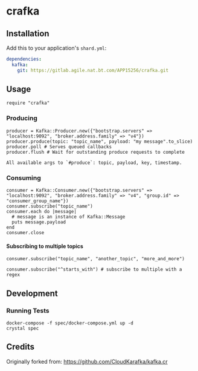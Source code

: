 # crafka



## Installation

Add this to your application's `shard.yml`:

```yaml
dependencies:
  kafka:
    git: https://gitlab.agile.nat.bt.com/APP15256/crafka.git
```

## Usage

```crystal
require "crafka"
```

### Producing
```crystal
producer = Kafka::Producer.new({"bootstrap.servers" => "localhost:9092", "broker.address.family" => "v4"})
producer.produce(topic: "topic_name", payload: "my message".to_slice)
producer.poll # Serves queued callbacks
producer.flush # Wait for outstanding produce requests to complete

All available args to `#produce`: topic, payload, key, timestamp.
```

### Consuming
```crystal
consumer = Kafka::Consumer.new({"bootstrap.servers" => "localhost:9092", "broker.address.family" => "v4", "group.id" => "consumer_group_name"})
consumer.subscribe("topic_name")
consumer.each do |message|
  # message is an instance of Kafka::Message
  puts message.payload
end
consumer.close
```

#### Subscribing to multiple topics
```crystal
consumer.subscribe("topic_name", "another_topic", "more_and_more")

consumer.subscribe("^starts_with") # subscribe to multiple with a regex
```

## Development

### Running Tests
```
docker-compose -f spec/docker-compose.yml up -d
crystal spec
```

## Credits
Originally forked from: https://github.com/CloudKarafka/kafka.cr
